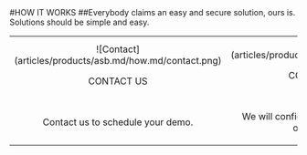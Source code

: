 <div class="product-how" markdown="1">
#HOW IT WORKS
##Everybody claims an easy and secure solution, ours is.<br/>Solutions should be simple and easy.<br/>

|   |   |   |
|:------:|:----------:|:----------:|
| ![Contact] (articles/products/asb.md/how.md/contact.png)<p class="how-title">CONTACT US</p><br/><p class="how-description">Contact us to schedule your demo.</p> | ![Configure] (articles/products/asb.md/how.md/configure.png)<p class="how-title">CONFIGURE & INSTALL</p><br/><p class="how-description">We will configure the API Service Bus to your organization's needs.</p> | ![Done] (articles/products/asb.md/how.md/done.png)<p class="how-title">YAY! DONE</p><br/><p class="how-description">Sit back and let ASB manage the flow of your APIs.</p > |
</div>